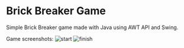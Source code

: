 # Brick Breaker Game
Simple Brick Breaker game made with Java using AWT API and Swing.

Game screenshots:
![start](https://i.imgur.com/DKb9YGp.png?raw=true)
![finish](https://i.imgur.com/hNhEZAi.png?raw=true)
